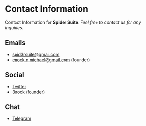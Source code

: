 # Contact Information

Contact Information for **Spider Suite**. *Feel free to contact us for any inquiries.*

## Emails
- [spid3rsuite@gmail.com](mailto:spid3rsuite@gmail.com)
- [enock.n.michael@gmail.com](mailto:enock.n.michael@gmail.com) (founder)

## Social
- [Twitter](https://twitter.com/spider_suite)
- [3nock](https://twitter.com/3nock_) (founder)

## Chat
- [Telegram](https://telegram.me/SpiderSuite)
